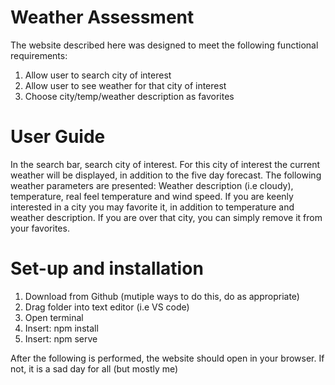 # Weather Assessment

The website described here was designed to meet the following functional requirements:
1. Allow user to search city of interest 
2. Allow user to see weather for that city of interest 
3. Choose city/temp/weather description as favorites 

# User Guide

In the search bar, search city of interest. For this city of interest the current weather will be displayed, in addition to the five day forecast. The following weather parameters are presented: Weather description (i.e cloudy), temperature, real feel temperature and wind speed. If you are keenly interested in a city you may favorite it, in addition to temperature and weather description. If you are over that city, you can simply remove it from your favorites.

# Set-up and installation 

1. Download from Github (mutiple ways to do this, do as appropriate)
2. Drag folder into text editor (i.e VS code)
3. Open terminal 
4. Insert: npm install
5. Insert: npm serve

After the following is performed, the website should open in your browser. If not, it is a sad day for all (but mostly me)


